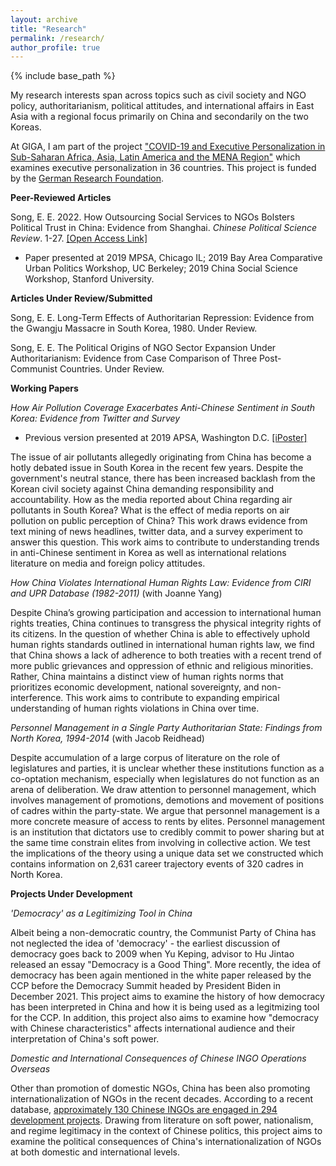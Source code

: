 ```yaml
---
layout: archive
title: "Research"
permalink: /research/
author_profile: true
---
```


{% include base_path %}

My research interests span across topics such as civil society and NGO policy, authoritarianism, political attitudes, and international affairs in East Asia with a regional focus primarily on China and secondarily on the two Koreas.

At GIGA, I am part of the project ["COVID-19 and Executive Personalization in Sub-Saharan Africa, Asia, Latin America and the MENA Region"](https://www.giga-hamburg.de/en/projects/covid-19-executive-personalization-saharan-africa-asia-latin-america-mena-region/) which examines executive personalization in 36 countries. This project is funded by the [German Research Foundation](https://www.dfg.de/en/research_funding/index.html).

**Peer-Reviewed Articles**

Song, E. E. 2022. How Outsourcing Social Services to NGOs Bolsters Political Trust in China: Evidence from Shanghai. *Chinese Political Science Review*. 1-27. [[Open Access Link]](https://link.springer.com/article/10.1007/s41111-021-00207-z)
- Paper presented at 2019 MPSA, Chicago IL; 2019 Bay Area Comparative Urban Politics Workshop, UC Berkeley; 2019 China Social Science Workshop, Stanford University.

**Articles Under Review/Submitted**

Song, E. E. Long-Term Effects of Authoritarian Repression: Evidence from the Gwangju Massacre in South Korea, 1980. Under Review.

Song, E. E. The Political Origins of NGO Sector Expansion Under Authoritarianism: Evidence from Case Comparison of Three Post-Communist Countries. Under Review.

**Working Papers**

*How Air Pollution Coverage Exacerbates Anti-Chinese Sentiment in South Korea: Evidence from Twitter and Survey*

- Previous version presented at 2019 APSA, Washington D.C. [[iPoster]](https://apsa2019-apsa.ipostersessions.com/default.aspx?s=DF-1D-34-3D-64-33-21-12-B0-42-57-A1-87-AC-68-E1)

The issue of air pollutants allegedly originating from China has become a hotly debated issue in South Korea in the recent few years. Despite the government's neutral stance, there has been increased backlash from the Korean civil society against China demanding responsibility and accountability. How as the media reported about China regarding air pollutants in South Korea? What is the effect of media reports on air pollution on public perception of China? This work draws evidence from text mining of news headlines, twitter data, and a survey experiment to answer this question. This work aims to contribute to understanding trends in anti-Chinese sentiment in Korea as well as international relations literature on media and foreign policy attitudes.

*How China Violates International Human Rights Law: Evidence from CIRI and UPR Database (1982-2011)* (with Joanne Yang)

Despite China’s growing participation and accession to international human rights treaties, China continues to transgress the physical integrity rights of its citizens. In the question of whether China is able to effectively uphold human rights standards outlined in international human rights law, we find that China shows a lack of adherence to both treaties with a recent trend of more public grievances and oppression of ethnic and religious minorities. Rather, China maintains a distinct view of human rights norms that prioritizes economic development, national sovereignty, and non-interference. This work aims to contribute to expanding empirical understanding of human rights violations in China over time.

*Personnel Management in a Single Party Authoritarian State: Findings from North Korea, 1994-2014* (with Jacob Reidhead)

Despite accumulation of a large corpus of literature on the role of legislatures and parties, it is unclear whether these institutions function as a co-optation mechanism, especially when legislatures do not function as an arena of deliberation. We draw attention to personnel management, which involves management of promotions, demotions and movement of positions of cadres within the party-state. We argue that personnel management is a more concrete measure of access to rents by elites. Personnel management is an institution that dictators use to credibly commit to power sharing but at the same time constrain elites from involving in collective action. We test the implications of the theory using a unique data set we constructed which contains information on 2,631 career trajectory events of 320 cadres in North Korea.

**Projects Under Development**

*'Democracy' as a Legitimizing Tool in China*

Albeit being a non-democratic country, the Communist Party of China has not neglected the idea of 'democracy' - the earliest discussion of democracy goes back to 2009 when Yu Keping, advisor to Hu Jintao released an essay "Democracy is a Good Thing". More recently, the idea of democracy has been again mentioned in the white paper released by the CCP before the Democracy Summit headed by President Biden in December 2021. This project aims to examine the history of how democracy has been interpreted in China and how it is being used as a legitmizing tool for the CCP. In addition, this project also aims to examine how "democracy with Chinese characteristics" affects international audience and their interpretation of China's soft power.

*Domestic and International Consequences of Chinese INGO Operations Overseas*

Other than promotion of domestic NGOs, China has been also promoting internationalization of NGOs in the recent decades. According to a recent database, [approximately 130 Chinese INGOs are engaged in 294 development projects](https://leidenasiacentre.nl/launch-of-the-chinese-ngo-internationalization-database/). Drawing from literature on soft power, nationalism, and regime legitimacy in the context of Chinese politics, this project aims to examine the political consequences of China's internationalization of NGOs at both domestic and international levels.
